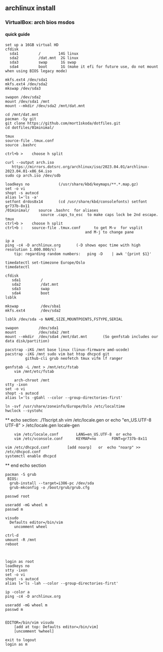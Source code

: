 ## archlinux install
### VirtualBox: arch bios msdos
#### quick guide

    set up a 16GB virtual HD
    cfdisk
      sda1         /		14G linux
      sda2         /dat.mnt	 2G linux
      sda3         swap		 1G swap
      sda4         boot		 1G (make it efi for future use, do not mount when using BIOS legacy mode)

    mkfs.ext4 /dev/sda1
    mkfs.ext4 /dev/sda2
    mkswap /dev/sda3
    
    swapon /dev/sda2
    mount /dev/sda1 /mnt
    mount --mkdir /dev/sda2 /mnt/dat.mnt
    
    cd /mnt/dat.mnt
    pacman -Sy git
    git clone https://github.com/mort1skoda/dotfiles.git
    cd dotfiles/01minimal/

    tmux
    source-file .tmux.conf
    source .bashrc
    
    ctrl+b >    choose h split
    
    curl --output arch.iso
       https://mirrors.dotsrc.org/archlinux/iso/2023.04.01/archlinux-2023.04.01-x86_64.iso
    sudo cp arch.iso /dev/sdb

    loadkeys no             (/usr/share/kbd/keymaps/**.*.map.gz)
    set -o vi
    shopt -s autocd
    alias l='ls -a'
    setfont drdos8x14       (cd /usr/share/kbd/consolefonts) setfont gr737b-8x11
    /01minimal/    source .bashrc  for aliases
                    source .caps_to_esc  to make caps lock be 2nd escape.
    tmux
    ctrl+b >    choose h split
    ctrl+b :    source-file .tmux.conf      to get M-v  for vsplit
                                        and M-j to change pane
    
    ip a
    ping -c4 -D archlinux.org       (-D shows epoc time with high resolution 1.000.000/s)
        tip: regarding random numbers:   ping -D    | awk '{print $1}'

    timedatectl set-timezone Europe/Oslo
    timedatectl

    cfdisk
       sda1         /
       sda2         /dat.mnt
       sda3         swap
       sda4         boot
    lsblk

    mkswap          /dev/sba1
    mkfs.ext4       /dev/sda2

    lsblk /dev/sda -o NAME,SIZE,MOUNTPOINTS,FSTYPE,SERIAL

    swapon         /dev/sda1
    mount          /dev/sda2 /mnt
    mount --mkdir  /dev/sda4 /mnt/dat.mnt       (So genfstab includes our data disk/partition)

    pacstrap -iKG /mnt base linux (linux-firmware amd-ucode)
    pacstrap -iKG /mnt sudo vim bat htop dhcpcd git
             github-cli grub neofetch tmux vifm lf ranger

    genfstab -L /mnt > /mnt/etc/fstab
        vim /mnt/etc/fstab

        arch-chroot /mnt
    stty -ixon
    set -o vi
    shopt -s autocd
    alias l='ls -gGahl --color --group-directories-first'

    ln -svf /usr/share/zoneinfo/Europe/Oslo /etc/localtime
    hwclock --systohc


 ** echo section:
  ./11script.sh
    vim /etc/locale.gen     or echo "en_US.UTF-8 UTF-8" > /etc/locale.gen
    locale-gen

        vim /etc/locale.conf        LANG=en_US.UTF-8  or echo
        vim /etc/vconsole.conf      KEYMAP=no       FONT=gr737b-8x11

    vim /etc/dhcpcd.conf        [add noarp]   or  echo "noarp" >> /etc/dhcpcd.conf
    systemctl enable dhcpcd
  ** end echo section



    pacman -S grub 
     BIOS:
      grub-install --target=i386-pc /dev/sda
      grub-mkconfig -o /boot/grub/grub.cfg

    passwd root
    
    useradd -mG wheel m
    passwd m

    visudo
      Defaults editor=/bin/vim
        uncomment wheel

    ctrl-d
    umount -R /mnt
    reboot



    login as root
    loadkeys no
    stty -ixon
    set -o vi
    shopt -s autocd
    alias l='ls -lah --color --group-directories-first'

    ip -color a
    ping -c4 -D archlinux.org

    useradd -mG wheel m
    passwd m


    EDITOR=/bin/vim visudo
        [add at top: Defaults editor=/bin/vim]
        [uncomment %wheel]

    exit to logout
    login as m

